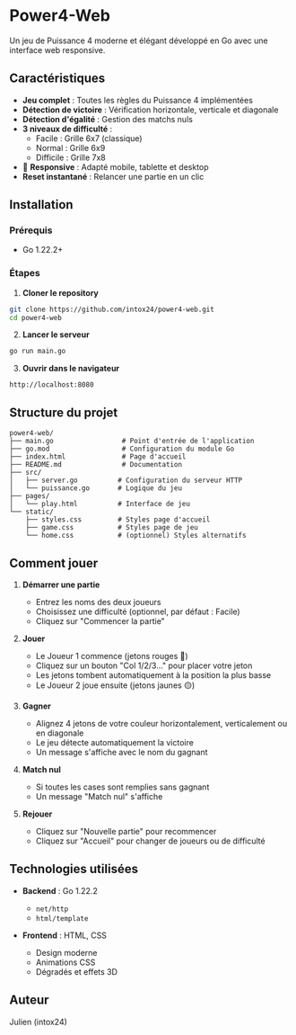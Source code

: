 # Power4-Web

Un jeu de Puissance 4 moderne et élégant développé en Go avec une interface web responsive.

## Caractéristiques

- **Jeu complet** : Toutes les règles du Puissance 4 implémentées
- **Détection de victoire** : Vérification horizontale, verticale et diagonale
- **Détection d'égalité** : Gestion des matchs nuls
- **3 niveaux de difficulté** :
  - Facile : Grille 6x7 (classique)
  - Normal : Grille 6x9
  - Difficile : Grille 7x8
- 📱 **Responsive** : Adapté mobile, tablette et desktop
-  **Reset instantané** : Relancer une partie en un clic

##  Installation

### Prérequis

- Go 1.22.2+

### Étapes

1. **Cloner le repository**
```bash
git clone https://github.com/intox24/power4-web.git
cd power4-web
```

2. **Lancer le serveur**
```bash
go run main.go
```

3. **Ouvrir dans le navigateur**
```
http://localhost:8080
```

## Structure du projet

```
power4-web/
├── main.go                 # Point d'entrée de l'application
├── go.mod                  # Configuration du module Go
├── index.html              # Page d'accueil
├── README.md               # Documentation
├── src/
│   ├── server.go          # Configuration du serveur HTTP
│   └── puissance.go       # Logique du jeu
├── pages/
│   └── play.html          # Interface de jeu
└── static/
    ├── styles.css         # Styles page d'accueil
    ├── game.css           # Styles page de jeu
    └── home.css           # (optionnel) Styles alternatifs
```

## Comment jouer

1. **Démarrer une partie**
   - Entrez les noms des deux joueurs
   - Choisissez une difficulté (optionnel, par défaut : Facile)
   - Cliquez sur "Commencer la partie"

2. **Jouer**
   - Le Joueur 1 commence (jetons rouges 🔴)
   - Cliquez sur un bouton "Col 1/2/3..." pour placer votre jeton
   - Les jetons tombent automatiquement à la position la plus basse
   - Le Joueur 2 joue ensuite (jetons jaunes 🟡)

3. **Gagner**
   - Alignez 4 jetons de votre couleur horizontalement, verticalement ou en diagonale
   - Le jeu détecte automatiquement la victoire
   - Un message s'affiche avec le nom du gagnant 

4. **Match nul**
   - Si toutes les cases sont remplies sans gagnant
   - Un message "Match nul" s'affiche 

5. **Rejouer**
   - Cliquez sur "Nouvelle partie" pour recommencer
   - Cliquez sur "Accueil" pour changer de joueurs ou de difficulté

## Technologies utilisées

- **Backend** : Go 1.22.2
  - `net/http`
  - `html/template`
  
- **Frontend** : HTML, CSS
  - Design moderne
  - Animations CSS
  - Dégradés et effets 3D

## Auteur

Julien (intox24)
